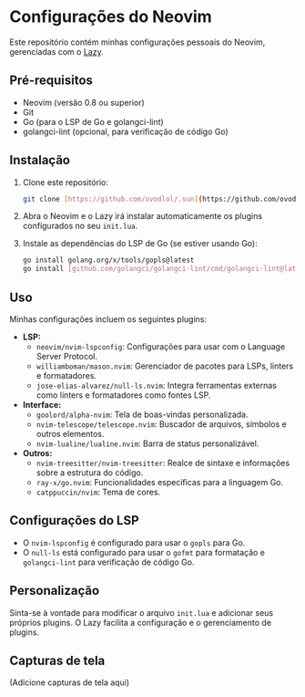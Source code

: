 # Configurações do Neovim

Este repositório contém minhas configurações pessoais do Neovim, gerenciadas com o [Lazy](https://github.com/folke/lazy.nvim).

## Pré-requisitos

* Neovim (versão 0.8 ou superior)
* Git
* Go (para o LSP de Go e golangci-lint)
* golangci-lint (opcional, para verificação de código Go)

## Instalação

1.  Clone este repositório:

    ```bash
    git clone [https://github.com/ovodlol/.sun](https://github.com/ovodlol/.sun) ~/.config/nvim
    ```

2.  Abra o Neovim e o Lazy irá instalar automaticamente os plugins configurados no seu `init.lua`.
3.  Instale as dependências do LSP de Go (se estiver usando Go):

    ```bash
    go install golang.org/x/tools/gopls@latest
    go install [github.com/golangci/golangci-lint/cmd/golangci-lint@latest](https://www.google.com/search?q=https://github.com/golangci/golangci-lint/cmd/golangci-lint%40latest)
    ```

## Uso

Minhas configurações incluem os seguintes plugins:

* **LSP:**
    * `neovim/nvim-lspconfig`: Configurações para usar com o Language Server Protocol.
    * `williamboman/mason.nvim`: Gerenciador de pacotes para LSPs, linters e formatadores.
    * `jose-elias-alvarez/null-ls.nvim`: Integra ferramentas externas como linters e formatadores como fontes LSP.
* **Interface:**
    * `goolord/alpha-nvim`: Tela de boas-vindas personalizada.
    * `nvim-telescope/telescope.nvim`: Buscador de arquivos, símbolos e outros elementos.
    * `nvim-lualine/lualine.nvim`: Barra de status personalizável.
* **Outros:**
    * `nvim-treesitter/nvim-treesitter`: Realce de sintaxe e informações sobre a estrutura do código.
    * `ray-x/go.nvim`: Funcionalidades específicas para a linguagem Go.
    * `catppuccin/nvim`: Tema de cores.

## Configurações do LSP

* O `nvim-lspconfig` é configurado para usar o `gopls` para Go.
* O `null-ls` está configurado para usar o `gofmt` para formatação e `golangci-lint` para verificação de código Go.

## Personalização

Sinta-se à vontade para modificar o arquivo `init.lua` e adicionar seus próprios plugins. O Lazy facilita a configuração e o gerenciamento de plugins.

## Capturas de tela

(Adicione capturas de tela aqui)
